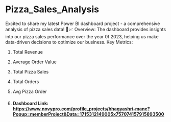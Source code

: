 # Pizza_Sales_Analysis
Excited to share my latest Power BI dashboard project - a comprehensive analysis of pizza sales data! 🚀📈
Overview:
The dashboard provides insights into our pizza sales performance over the year 0f 2023, helping us make data-driven decisions to optimize our business.
Key Metrics:
1. Total Revenue
2. Average Order Value
3. Total Pizza Sales
4. Total Orders
5. Avg Pizza Order

6. #### Dashboard Link: https://www.novypro.com/profile_projects/bhagyashri-mane?Popup=memberProject&Data=1715312149005x757074157915893500
